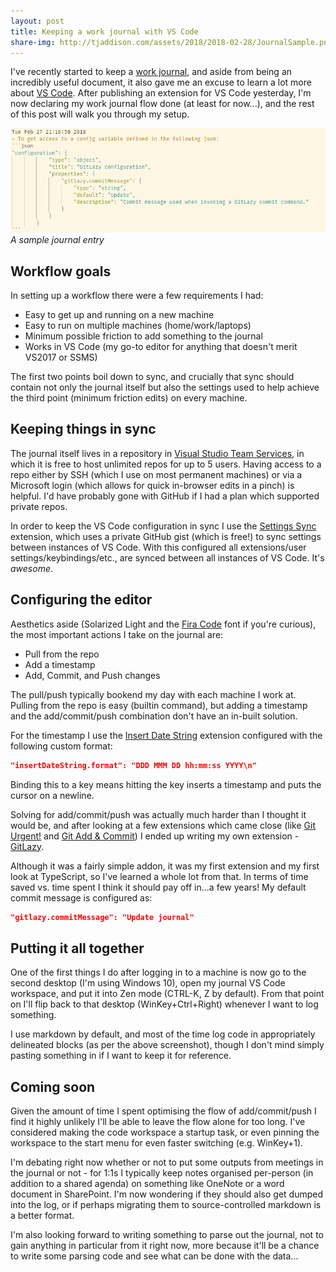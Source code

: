 ```yaml
---
layout: post
title: Keeping a work journal with VS Code
share-img: http://tjaddison.com/assets/2018/2018-02-28/JournalSample.png
---
```

I've recently started to keep a [work journal](https://peterlyons.com/leveling-up#your-work-journal), and aside from being an incredibly useful document, it also gave me an excuse to learn a lot more about [VS Code](https://code.visualstudio.com/).  After publishing an extension for VS Code yesterday, I'm now declaring my work journal flow done (at least for now...), and the rest of this post will walk you through my setup.

![Sample Journal](/assets/2018/2018-02-28/JournalSample.png)
*A sample journal entry*
<!--more-->
## Workflow goals
In setting up a workflow there were a few requirements I had:

- Easy to get up and running on a new machine
- Easy to run on multiple machines (home/work/laptops)
- Minimum possible friction to add something to the journal
- Works in VS Code (my go-to editor for anything that doesn't merit VS2017 or SSMS)

The first two points boil down to sync, and crucially that sync should contain not only the journal itself but also the settings used to help achieve the third point (minimum friction edits) on every machine.

## Keeping things in sync

The journal itself lives in a repository in [Visual Studio Team Services](https://www.visualstudio.com/team-services/), in which it is free to host unlimited repos for up to 5 users.  Having access to a repo either by SSH (which I use on most permanent machines) or via a Microsoft login (which allows for quick in-browser edits in a pinch) is helpful.  I'd have probably gone with GitHub if I had a plan which supported private repos.

In order to keep the VS Code configuration in sync I use the [Settings Sync](https://marketplace.visualstudio.com/items?itemName=Shan.code-settings-sync) extension, which uses a private GitHub gist (which is free!) to sync settings between instances of VS Code.  With this configured all extensions/user settings/keybindings/etc., are synced between all instances of VS Code.  It's *awesome*.

## Configuring the editor

Aesthetics aside (Solarized Light and the [Fira Code](https://github.com/tonsky/FiraCode) font if you're curious), the most important actions I take on the journal are:

- Pull from the repo
- Add a timestamp
- Add, Commit, and Push changes

The pull/push typically bookend my day with each machine I work at.  Pulling from the repo is easy (builtin command), but adding a timestamp and the add/commit/push combination don't have an in-built solution.

For the timestamp I use the [Insert Date String](https://marketplace.visualstudio.com/items?itemName=jsynowiec.vscode-insertdatestring) extension configured with the following custom format:

```json
"insertDateString.format": "DDD MMM DD hh:mm:ss YYYY\n"
```

Binding this to a key means hitting the key inserts a timestamp and puts the cursor on a newline.

Solving for add/commit/push was actually much harder than I thought it would be, and after looking at a few extensions which came close (like [Git Urgent!](https://marketplace.visualstudio.com/items?itemName=arafathusayn.git-urgent) and [Git Add & Commit](https://marketplace.visualstudio.com/items?itemName=ivangabriele.vscode-git-add-and-commit)) I ended up writing my own extension - [GitLazy](https://marketplace.visualstudio.com/items?itemName=taddison.gitlazy).

Although it was a fairly simple addon, it was my first extension and my first look at TypeScript, so I've learned a whole lot from that.  In terms of time saved vs. time spent I think it should pay off in...a few years!  My default commit message is configured as:

```json
"gitlazy.commitMessage": "Update journal"
```

## Putting it all together
One of the first things I do after logging in to a machine is now go to the second desktop (I'm using Windows 10), open my journal VS Code workspace, and put it into Zen mode (CTRL-K, Z by default).  From that point on I'll flip back to that desktop (WinKey+Ctrl+Right) whenever I want to log something.

I use markdown by default, and most of the time log code in appropriately delineated blocks (as per the above screenshot), though I don't mind simply pasting something in if I want to keep it for reference.

## Coming soon
Given the amount of time I spent optimising the flow of add/commit/push I find it highly unlikely I'll be able to leave the flow alone for too long.  I've considered making the code workspace a startup task, or even pinning the workspace to the start menu for even faster switching (e.g. WinKey+1).

I'm debating right now whether or not to put some outputs from meetings in the journal or not - for 1:1s I typically keep notes organised per-person (in addition to a shared agenda) on something like OneNote or a word document in SharePoint.  I'm now wondering if they should also get dumped into the log, or if perhaps migrating them to source-controlled markdown is a better format.

I'm also looking forward to writing something to parse out the journal, not to gain anything in particular from it right now, more because it'll be a chance to write some parsing code and see what can be done with the data...